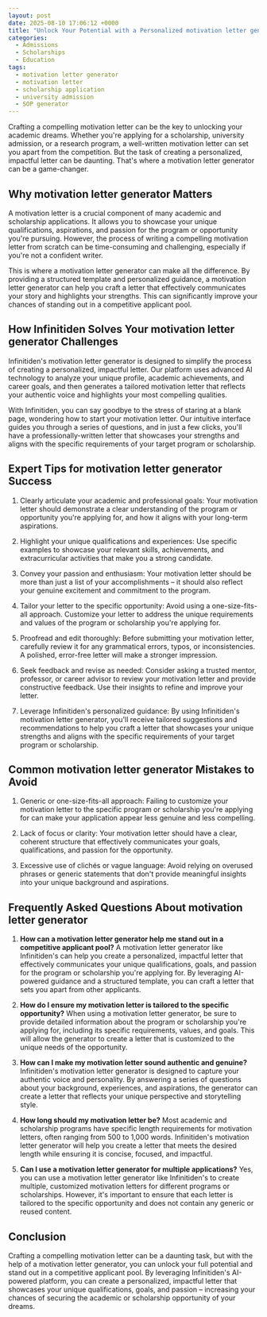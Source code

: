 ```yaml
---
layout: post
date: 2025-08-10 17:06:12 +0000
title: "Unlock Your Potential with a Personalized motivation letter generator"
categories:
  - Admissions
  - Scholarships
  - Education
tags:
  - motivation letter generator
  - motivation letter
  - scholarship application
  - university admission
  - SOP generator
---
```


Crafting a compelling motivation letter can be the key to unlocking your academic dreams. Whether you're applying for a scholarship, university admission, or a research program, a well-written motivation letter can set you apart from the competition. But the task of creating a personalized, impactful letter can be daunting. That's where a motivation letter generator can be a game-changer.

## Why motivation letter generator Matters

A motivation letter is a crucial component of many academic and scholarship applications. It allows you to showcase your unique qualifications, aspirations, and passion for the program or opportunity you're pursuing. However, the process of writing a compelling motivation letter from scratch can be time-consuming and challenging, especially if you're not a confident writer.

This is where a motivation letter generator can make all the difference. By providing a structured template and personalized guidance, a motivation letter generator can help you craft a letter that effectively communicates your story and highlights your strengths. This can significantly improve your chances of standing out in a competitive applicant pool.

## How Infinitiden Solves Your motivation letter generator Challenges

Infinitiden's motivation letter generator is designed to simplify the process of creating a personalized, impactful letter. Our platform uses advanced AI technology to analyze your unique profile, academic achievements, and career goals, and then generates a tailored motivation letter that reflects your authentic voice and highlights your most compelling qualities.

With Infinitiden, you can say goodbye to the stress of staring at a blank page, wondering how to start your motivation letter. Our intuitive interface guides you through a series of questions, and in just a few clicks, you'll have a professionally-written letter that showcases your strengths and aligns with the specific requirements of your target program or scholarship.

## Expert Tips for motivation letter generator Success

1. Clearly articulate your academic and professional goals: Your motivation letter should demonstrate a clear understanding of the program or opportunity you're applying for, and how it aligns with your long-term aspirations.

2. Highlight your unique qualifications and experiences: Use specific examples to showcase your relevant skills, achievements, and extracurricular activities that make you a strong candidate.

3. Convey your passion and enthusiasm: Your motivation letter should be more than just a list of your accomplishments – it should also reflect your genuine excitement and commitment to the program.

4. Tailor your letter to the specific opportunity: Avoid using a one-size-fits-all approach. Customize your letter to address the unique requirements and values of the program or scholarship you're applying for.

5. Proofread and edit thoroughly: Before submitting your motivation letter, carefully review it for any grammatical errors, typos, or inconsistencies. A polished, error-free letter will make a stronger impression.

6. Seek feedback and revise as needed: Consider asking a trusted mentor, professor, or career advisor to review your motivation letter and provide constructive feedback. Use their insights to refine and improve your letter.

7. Leverage Infinitiden's personalized guidance: By using Infinitiden's motivation letter generator, you'll receive tailored suggestions and recommendations to help you craft a letter that showcases your unique strengths and aligns with the specific requirements of your target program or scholarship.

## Common motivation letter generator Mistakes to Avoid

1. Generic or one-size-fits-all approach: Failing to customize your motivation letter to the specific program or scholarship you're applying for can make your application appear less genuine and less compelling.

2. Lack of focus or clarity: Your motivation letter should have a clear, coherent structure that effectively communicates your goals, qualifications, and passion for the opportunity.

3. Excessive use of clichés or vague language: Avoid relying on overused phrases or generic statements that don't provide meaningful insights into your unique background and aspirations.

## Frequently Asked Questions About motivation letter generator

1. **How can a motivation letter generator help me stand out in a competitive applicant pool?**
   A motivation letter generator like Infinitiden's can help you create a personalized, impactful letter that effectively communicates your unique qualifications, goals, and passion for the program or scholarship you're applying for. By leveraging AI-powered guidance and a structured template, you can craft a letter that sets you apart from other applicants.

2. **How do I ensure my motivation letter is tailored to the specific opportunity?**
   When using a motivation letter generator, be sure to provide detailed information about the program or scholarship you're applying for, including its specific requirements, values, and goals. This will allow the generator to create a letter that is customized to the unique needs of the opportunity.

3. **How can I make my motivation letter sound authentic and genuine?**
   Infinitiden's motivation letter generator is designed to capture your authentic voice and personality. By answering a series of questions about your background, experiences, and aspirations, the generator can create a letter that reflects your unique perspective and storytelling style.

4. **How long should my motivation letter be?**
   Most academic and scholarship programs have specific length requirements for motivation letters, often ranging from 500 to 1,000 words. Infinitiden's motivation letter generator will help you create a letter that meets the desired length while ensuring it is concise, focused, and impactful.

5. **Can I use a motivation letter generator for multiple applications?**
   Yes, you can use a motivation letter generator like Infinitiden's to create multiple, customized motivation letters for different programs or scholarships. However, it's important to ensure that each letter is tailored to the specific opportunity and does not contain any generic or reused content.

## Conclusion

Crafting a compelling motivation letter can be a daunting task, but with the help of a motivation letter generator, you can unlock your full potential and stand out in a competitive applicant pool. By leveraging Infinitiden's AI-powered platform, you can create a personalized, impactful letter that showcases your unique qualifications, goals, and passion – increasing your chances of securing the academic or scholarship opportunity of your dreams.